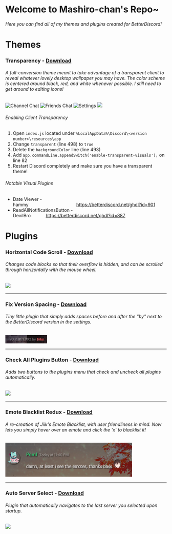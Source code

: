 # Welcome to Mashiro-chan's Repo~

###### Here you can find all of my themes and plugins created for BetterDiscord!

# Themes

### Transparency - [Download](https://betterdiscord.net/ghdl?id=1024)
###### A full-conversion theme meant to take advantage of a transparent client to reveal whatever lovely desktop wallpaper you may have. The color scheme is centered around black, red, and white whenever possible. I still need to get around to editing icons!

![Channel Chat](https://i.imgur.com/109rkgO.png)
![Friends Chat](https://i.imgur.com/UPvMxMJ.png)
![Settings](https://i.imgur.com/sDEUL8z.png)
<img src="/Themes/Transparency/TransparencyThemePreview.gif?raw=true">
###### Enabling Client Transparency
1. Open `index.js` located under `%LocalAppData%\Discord\<version number>\resources\app`
2. Change `transparent` (line 498) to `true`
3. Delete the `backgroundColor` line (line 493)
4. Add `app.commandLine.appendSwitch('enable-transparent-visuals');` on line 82
5. Restart Discord completely and make sure you have a transparent theme!

###### Notable Visual Plugins
* Date Viewer - hammy                                      https://betterdiscord.net/ghdl?id=901
* ReadAllNotificationsButton - DevilBro            https://betterdiscord.net/ghdl?id=887

# Plugins

### Horizontal Code Scroll - [Download](https://betterdiscord.net/ghdl?id=1021)
###### Changes code blocks so that their overflow is hidden, and can be scrolled through horizontally with the mouse wheel.
<img src="/Plugins/HorizontalCodeScroll/HorizontalCodeScrollPreview.gif?raw=true">

***

### Fix Version Spacing - [Download](https://betterdiscord.net/ghdl?id=1022)
###### Tiny little plugin that simply adds spaces before and after the "by" next to the BetterDiscord version in the settings.
<img src="/Plugins/FixVersionSpacing/FixVersionSpacingPreview.gif?raw=true">

***

### Check All Plugins Button - [Download](https://betterdiscord.net/ghdl?id=1025)
###### Adds two buttons to the plugins menu that check and uncheck all plugins automatically.
<img src="/Plugins/CheckAllPluginsButton/CheckAllPluginsButtonPreview.gif?raw=true">

***

### Emote Blacklist Redux - [Download](https://betterdiscord.net/ghdl?id=1030)
###### A re-creation of Jiik's Emote Blacklist, with user friendliness in mind. Now lets you simply hover over an emote and click the 'x' to blacklist it!
<img src="/Plugins/EmoteBlacklistRedux/EmoteBlacklistReduxPreview.gif?raw=true">

***

### Auto Server Select - [Download](https://betterdiscord.net/ghdl?id=1040)
###### Plugin that automatically navigates to the last server you selected upon startup.
<img src="/Plugins/AutoServerSelect/AutoServerSelectPreview.gif?raw=true">
